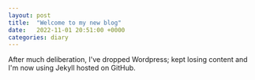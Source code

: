 ```yaml
---
layout: post
title:  "Welcome to my new blog"
date:   2022-11-01 20:51:00 +0000
categories: diary
---
```


After much deliberation, I've dropped Wordpress; kept losing content and I'm now using Jekyll hosted on GitHub. 
